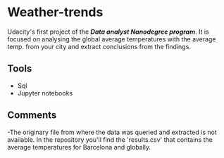 # Weather-trends
Udacity's first project of the **_Data analyst Nanodegree program_**. It is focused on analysing the global average temperatures with the average temp. from your city and extract conclusions from the findings.

## Tools
- Sql
- Jupyter notebooks

## Comments
-The originary file from where the data was queried and extracted is not available. In the repository you'll find the 'results.csv' that contains the average temperatures for Barcelona and globally.
